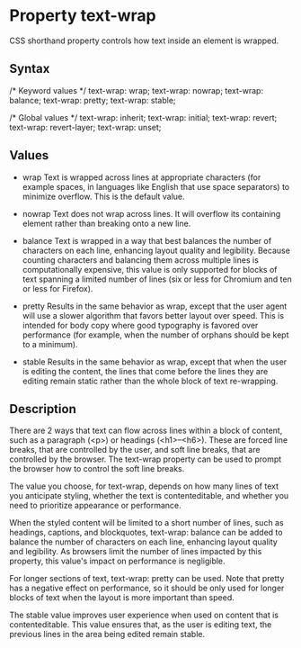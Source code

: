 # Property text-wrap

CSS shorthand property controls how text inside an element is wrapped.

## Syntax

/* Keyword values */
text-wrap: wrap;
text-wrap: nowrap;
text-wrap: balance;
text-wrap: pretty;
text-wrap: stable;

/* Global values */
text-wrap: inherit;
text-wrap: initial;
text-wrap: revert;
text-wrap: revert-layer;
text-wrap: unset;

## Values

- wrap
Text is wrapped across lines at appropriate characters (for example spaces, in languages like English that use space separators) to minimize overflow. This is the default value.

- nowrap
Text does not wrap across lines. It will overflow its containing element rather than breaking onto a new line.

- balance
Text is wrapped in a way that best balances the number of characters on each line, enhancing layout quality and legibility. Because counting characters and balancing them across multiple lines is computationally expensive, this value is only supported for blocks of text spanning a limited number of lines (six or less for Chromium and ten or less for Firefox).

- pretty
Results in the same behavior as wrap, except that the user agent will use a slower algorithm that favors better layout over speed. This is intended for body copy where good typography is favored over performance (for example, when the number of orphans should be kept to a minimum).

- stable
Results in the same behavior as wrap, except that when the user is editing the content, the lines that come before the lines they are editing remain static rather than the whole block of text re-wrapping.

## Description

There are 2 ways that text can flow across lines within a block of content, such as a paragraph (\<p>) or headings (\<h1>–\<h6>). These are forced line breaks, that are controlled by the user, and soft line breaks, that are controlled by the browser. The text-wrap property can be used to prompt the browser how to control the soft line breaks.

The value you choose, for text-wrap, depends on how many lines of text you anticipate styling, whether the text is contenteditable, and whether you need to prioritize appearance or performance.

When the styled content will be limited to a short number of lines, such as headings, captions, and blockquotes, text-wrap: balance can be added to balance the number of characters on each line, enhancing layout quality and legibility. As browsers limit the number of lines impacted by this property, this value's impact on performance is negligible.

For longer sections of text, text-wrap: pretty can be used. Note that pretty has a negative effect on performance, so it should be only used for longer blocks of text when the layout is more important than speed.

The stable value improves user experience when used on content that is contenteditable. This value ensures that, as the user is editing text, the previous lines in the area being edited remain stable.
